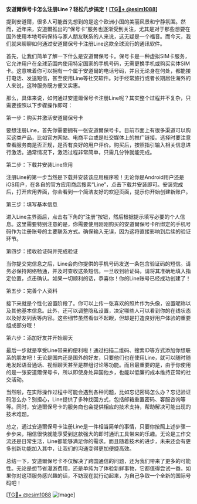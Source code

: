**安道爾保号卡怎么注册Line？轻松几步搞定！[[TG💪+ @esim1088](https://t.me/s/esim1088)]**

提到安道爾，很多人可能首先想到的是这个欧洲小国的美丽风景和宁静氛围。然而，近年来，安道爾推出的“保号卡”服务也逐渐受到关注，尤其是对于那些想要在国外使用本地号码保持与家人朋友联系的人来说，这无疑是一个福音。而今天，我们就来聊聊如何通过安道爾保号卡注册Line这款全球流行的通讯软件。

首先，让我们简单了解一下什么是安道爾保号卡。保号卡是一种虚拟SIM卡服务，它允许用户在全球范围内使用特定国家的手机号码，无需更换手机或购买实体SIM卡。这意味着你可以拥有一个属于安道爾的电话号码，并且无论身在何处，都能接打电话、发送短信，甚至使用Line等社交软件。对于经常旅行或者长期居住海外的人来说，这种服务既方便又实惠。

那么，具体来说，如何通过安道爾保号卡注册Line呢？其实整个过程并不复杂，只需要按照以下步骤操作即可：

第一步：购买并激活安道爾保号卡

要想注册Line，首先你需要拥有一张安道爾保号卡。目前市面上有很多渠道可以购买这类产品，比如官方网站、电商平台或是社交媒体上的推广链接。选择时要注意查看服务商是否正规，是否有良好的用户评价。购买后，按照指引输入相关信息进行激活。通常情况下，激活过程非常简单，只需几分钟就能完成。

第二步：下载并安装Line应用

注册Line的第一步当然是下载并安装该应用程序啦！无论你是Android用户还是iOS用户，在各自的官方应用商店搜索“Line”，点击下载并安装即可。安装完成后，打开应用界面，你会看到一个简洁友好的欢迎页面，提示你开始创建新账户。

第三步：填写基本信息

进入Line主界面后，点击右下角的“注册”按钮，然后根据提示填写必要的个人信息。这里需要特别注意的是，你需要使用刚刚购买的安道爾保号卡所绑定的手机号码作为注册账号的主要联系方式。确保输入无误，因为这将直接影响到后续的验证环节。

第四步：接收验证码并完成验证

当你提交完信息之后，Line会向你提供的手机号码发送一条包含验证码的短信。请务必保持网络畅通，并及时查收这条短信。一旦收到验证码，请将其准确地填入指定位置，点击确认。如果一切顺利的话，恭喜你！你的Line账号已经成功创建了！

第五步：完善个人资料

接下来就是个性化设置阶段了。你可以上传一张喜欢的照片作为头像，设置昵称以及其他基本信息。此外，还可以调整隐私设置，决定哪些人可以看到你的在线状态以及好友列表等内容。这些细节虽然看似不起眼，但却是打造良好用户体验的重要组成部分哦！

第六步：添加好友并开始聊天

最后一步就是享受Line带来的便利啦！通过扫描二维码、搜索ID等方式添加你想联系的朋友吧！无论是国内还是国外的好友，只要他们也在使用Line，就可以随时随地发起语音通话、视频聊天甚至是群组讨论等功能。而且最重要的是，由于你使用的是一张安道爾保号卡，所以即使身处异国他乡，也能以低廉的成本维持正常的社交活动。

当然啦，在实际操作过程中可能会遇到各种问题，比如忘记密码怎么办？忘记验证码怎么办？别担心，Line提供了多种找回方式，包括邮箱重置密码、客服咨询等等。同时，安道爾保号卡的服务商也会提供相应的技术支持，帮助解决可能出现的技术难题。

总之，通过安道爾保号卡注册Line是一件相当简单的事情，只要你按照上述步骤一步步来，相信很快就能享受到这款强大的即时通讯工具带来的乐趣。无论是工作交流还是日常生活，Line都能够满足你的需求。而且随着技术的进步，未来还会有更多创新功能加入其中，让我们的沟通变得更加便捷高效。

总结一下，安道爾保号卡不仅解决了跨国通信的问题，还为我们带来了更多的可能性。无论是想节省漫游费用，还是单纯为了体验新鲜事物，它都值得尝试一番。如果你对这项服务感兴趣的话，不妨现在就行动起来，为自己争取一个全新的国际号码吧！

[[TG💪+ @esim1088](https://t.me/s/esim1088) ![Image](https://i.postimg.cc/4NQfJmqS/Snipaste-2025-05-13-00-14-12.png)]
